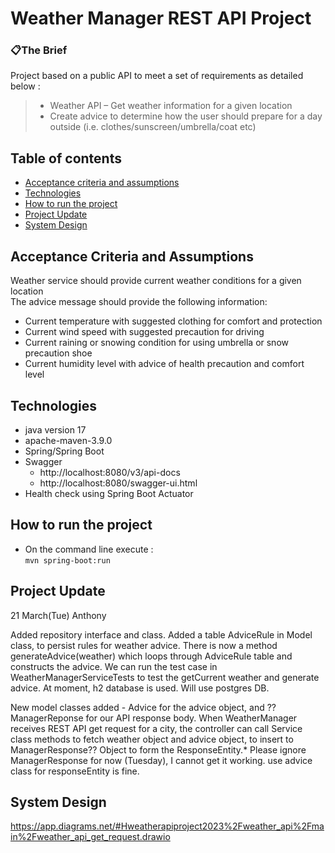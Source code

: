 # Weather Manager REST API Project
### 📋The Brief
Project based on a public API to meet a set of requirements as detailed below :    
> - Weather API – Get weather information for a given location  
> - Create advice to determine how the user should prepare for a day outside (i.e. clothes/sunscreen/umbrella/coat etc)  

## Table of contents
* [Acceptance criteria and assumptions](#acceptance-criteria-and-assumptions)
* [Technologies](#technologies)
* [How to run the project](#how-to-run-the-project)
* [Project Update](#project-update)
* [System Design](#system-design)

## Acceptance Criteria and Assumptions
Weather service should provide current weather conditions for a given location  
The advice message should provide the following information:  
 - Current temperature with suggested clothing for comfort and protection
 - Current wind speed with suggested precaution for driving
 - Current raining or snowing condition for using umbrella or snow precaution shoe
 - Current humidity level with advice of health precaution and comfort level

## Technologies
- java version 17
- apache-maven-3.9.0
- Spring/Spring Boot
- Swagger
  - http://localhost:8080/v3/api-docs
  - http://localhost:8080/swagger-ui.html
- Health check using Spring Boot Actuator

## How to run the project
- On the command line execute :  
  `mvn spring-boot:run`

## Project Update
21 March(Tue) Anthony

Added repository interface and class. 
Added a table AdviceRule in Model class, to persist rules for weather advice.
There is now a method generateAdvice(weather) which loops through AdviceRule table and constructs the advice.
We can run the test case in WeatherManagerServiceTests to test the getCurrent weather and generate advice. 
At moment, h2 database is used. Will use postgres DB.

New model classes added - Advice for the advice object, and ??ManagerReponse for our API response body.
When WeatherManager receives REST API get request for a city, the controller can call Service class methods to fetch weather object and advice object, 
to insert to ManagerResponse?? Object to form the ResponseEntity.* Please ignore ManagerResponse for now (Tuesday), I cannot get it working. use advice class for responseEntity is fine.

## System Design
https://app.diagrams.net/#Hweatherapiproject2023%2Fweather_api%2Fmain%2Fweather_api_get_request.drawio
